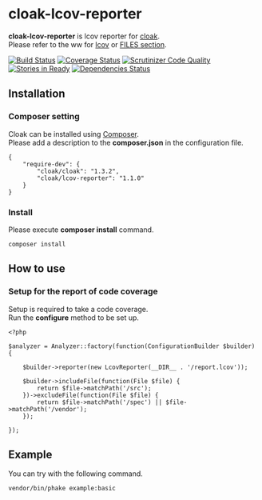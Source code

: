 cloak-lcov-reporter
===================

**cloak-lcov-reporter** is lcov reporter for [cloak](https://github.com/holyshared/cloak).  
Please refer to the ww for [lcov](http://ltp.sourceforge.net/coverage/lcov.php) or [FILES section](http://ltp.sourceforge.net/coverage/lcov/geninfo.1.php). 

[![Build Status](https://travis-ci.org/holyshared/cloak-lcov-reporter.svg?branch=master)](https://travis-ci.org/holyshared/cloak-lcov-reporter)
[![Coverage Status](https://coveralls.io/repos/holyshared/cloak-lcov-reporter/badge.png?branch=master)](https://coveralls.io/r/holyshared/cloak-lcov-reporter?branch=master)
[![Scrutinizer Code Quality](https://scrutinizer-ci.com/g/holyshared/cloak-lcov-reporter/badges/quality-score.png?b=master)](https://scrutinizer-ci.com/g/holyshared/cloak-lcov-reporter/?branch=master)
[![Stories in Ready](https://badge.waffle.io/holyshared/cloak-lcov-reporter.png?label=ready&title=Ready)](https://waffle.io/holyshared/cloak-lcov-reporter)
[![Dependencies Status](https://depending.in/holyshared/cloak-lcov-reporter.png)](http://depending.in/holyshared/cloak-lcov-reporter)


Installation
------------------------------------------------

### Composer setting

Cloak can be installed using [Composer](https://getcomposer.org/).  
Please add a description to the **composer.json** in the configuration file.

	{
		"require-dev": {
			"cloak/cloak": "1.3.2",
			"cloak/lcov-reporter": "1.1.0"
		}
	}

### Install

Please execute **composer install** command.

	composer install


How to use
------------------------------------------------

### Setup for the report of code coverage

Setup is required to take a code coverage.  
Run the **configure** method to be set up.

	<?php

	$analyzer = Analyzer::factory(function(ConfigurationBuilder $builder) {

		$builder->reporter(new LcovReporter(__DIR__ . '/report.lcov'));

    	$builder->includeFile(function(File $file) {
        	return $file->matchPath('/src');
	    })->excludeFile(function(File $file) {
    	    return $file->matchPath('/spec') || $file->matchPath('/vendor');
	    });

	});


Example
------------------------------------------------

You can try with the following command.

	vendor/bin/phake example:basic
